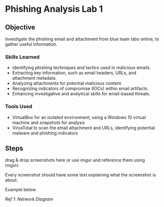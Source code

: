# Phishing Analysis Lab 1

## Objective

Investigate the phishing email and attachment from blue team labs online, to gather useful information.

### Skills Learned

- Identifying phishing techniques and tactics used in malicious emails.
- Extracting key information, such as email headers, URLs, and attachment metadata.
- Analyzing attachments for potential malicious content.
- Recognizing indicators of compromise (IOCs) within email artifacts.
- Enhancing investigative and analytical skills for email-based threats.

### Tools Used

- VirtualBox for an isolated environment, using a Windows 10 virtual machine and snapshots for analysis
- VirusTotal to scan the email attachment and URLs, identifying potential malware and phishing indicators
  
## Steps
drag & drop screenshots here or use imgur and reference them using imgsrc

Every screenshot should have some text explaining what the screenshot is about.

Example below.

*Ref 1: Network Diagram*
